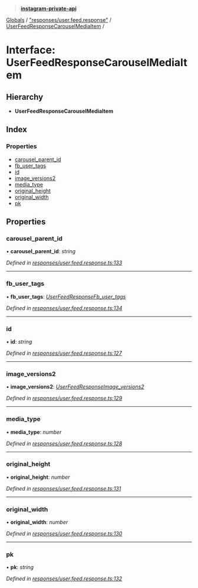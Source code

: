> **[instagram-private-api](../README.md)**

[Globals](../README.md) / ["responses/user.feed.response"](../modules/_responses_user_feed_response_.md) / [UserFeedResponseCarouselMediaItem](_responses_user_feed_response_.userfeedresponsecarouselmediaitem.md) /

# Interface: UserFeedResponseCarouselMediaItem

## Hierarchy

* **UserFeedResponseCarouselMediaItem**

## Index

### Properties

* [carousel_parent_id](_responses_user_feed_response_.userfeedresponsecarouselmediaitem.md#carousel_parent_id)
* [fb_user_tags](_responses_user_feed_response_.userfeedresponsecarouselmediaitem.md#fb_user_tags)
* [id](_responses_user_feed_response_.userfeedresponsecarouselmediaitem.md#id)
* [image_versions2](_responses_user_feed_response_.userfeedresponsecarouselmediaitem.md#image_versions2)
* [media_type](_responses_user_feed_response_.userfeedresponsecarouselmediaitem.md#media_type)
* [original_height](_responses_user_feed_response_.userfeedresponsecarouselmediaitem.md#original_height)
* [original_width](_responses_user_feed_response_.userfeedresponsecarouselmediaitem.md#original_width)
* [pk](_responses_user_feed_response_.userfeedresponsecarouselmediaitem.md#pk)

## Properties

###  carousel_parent_id

• **carousel_parent_id**: *string*

*Defined in [responses/user.feed.response.ts:133](https://github.com/dilame/instagram-private-api/blob/3e16058/src/responses/user.feed.response.ts#L133)*

___

###  fb_user_tags

• **fb_user_tags**: *[UserFeedResponseFb_user_tags](_responses_user_feed_response_.userfeedresponsefb_user_tags.md)*

*Defined in [responses/user.feed.response.ts:134](https://github.com/dilame/instagram-private-api/blob/3e16058/src/responses/user.feed.response.ts#L134)*

___

###  id

• **id**: *string*

*Defined in [responses/user.feed.response.ts:127](https://github.com/dilame/instagram-private-api/blob/3e16058/src/responses/user.feed.response.ts#L127)*

___

###  image_versions2

• **image_versions2**: *[UserFeedResponseImage_versions2](_responses_user_feed_response_.userfeedresponseimage_versions2.md)*

*Defined in [responses/user.feed.response.ts:129](https://github.com/dilame/instagram-private-api/blob/3e16058/src/responses/user.feed.response.ts#L129)*

___

###  media_type

• **media_type**: *number*

*Defined in [responses/user.feed.response.ts:128](https://github.com/dilame/instagram-private-api/blob/3e16058/src/responses/user.feed.response.ts#L128)*

___

###  original_height

• **original_height**: *number*

*Defined in [responses/user.feed.response.ts:131](https://github.com/dilame/instagram-private-api/blob/3e16058/src/responses/user.feed.response.ts#L131)*

___

###  original_width

• **original_width**: *number*

*Defined in [responses/user.feed.response.ts:130](https://github.com/dilame/instagram-private-api/blob/3e16058/src/responses/user.feed.response.ts#L130)*

___

###  pk

• **pk**: *string*

*Defined in [responses/user.feed.response.ts:132](https://github.com/dilame/instagram-private-api/blob/3e16058/src/responses/user.feed.response.ts#L132)*